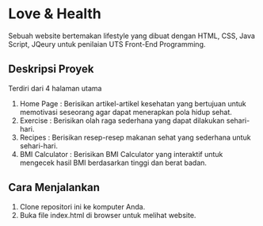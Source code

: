 # Love & Health
Sebuah website bertemakan lifestyle yang dibuat dengan HTML, CSS, Java Script, JQeury untuk penilaian UTS Front-End Programming.

## Deskripsi Proyek
Terdiri dari 4 halaman utama
1. Home Page : Berisikan artikel-artikel kesehatan yang bertujuan untuk memotivasi seseorang agar dapat menerapkan pola hidup sehat.
2. Exercise : Berisikan olah raga sederhana yang dapat dilakukan sehari-hari.
3. Recipes : Berisikan resep-resep makanan sehat yang sederhana untuk sehari-hari.
4. BMI Calculator : Berisikan BMI Calculator yang interaktif untuk mengecek hasil BMI berdasarkan tinggi dan berat badan.

## Cara Menjalankan 
1. Clone repositori ini ke komputer Anda.
2. Buka file index.html di browser untuk melihat website.